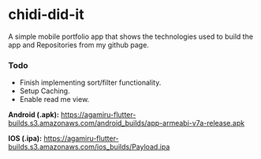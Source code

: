 # chidi-did-it

A simple mobile portfolio app that shows the technologies used to build the app and Repositories from my github page.



### Todo

- Finish implementing sort/filter functionality.
- Setup Caching.
- Enable read me view.



**Android (.apk):** https://agamiru-flutter-builds.s3.amazonaws.com/android_builds/app-armeabi-v7a-release.apk

**IOS (.ipa):** https://agamiru-flutter-builds.s3.amazonaws.com/ios_builds/Payload.ipa

